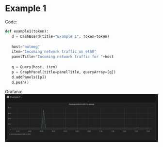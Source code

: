 # Example 1

Code:
```python
def example1(token):
   d = DashBoard(title="Example 1", token=token)

   host="nutmeg"
   item="Incoming network traffic on eth0"
   panelTitle="Incoming network traffic for "+host

   q = Query(host, item)
   p = GraphPanel(title=panelTitle, queryArray=[q])
   d.addPanels([p])
   d.push()
```

Grafana:
![alt text](https://raw.githubusercontent.com/hrand1005/grafapyAPI/master/pictures/Example1.png "Example1")
